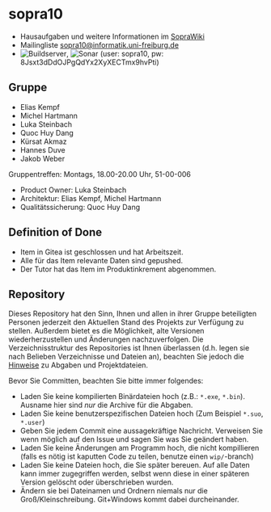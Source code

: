 ﻿# sopra10

* Hausaufgaben und weitere Informationen im [SopraWiki](https://sopra.informatik.uni-freiburg.de/)
* Mailingliste sopra10@informatik.uni-freiburg.de
* ![Buildserver](https://sopramake.informatik.uni-freiburg.de), ![Sonar](https://sopramake.informatik.uni-freiburg.de/sonar/) (user: sopra10, pw: 8Jsxt3dDdOJPgQdYx2XyXECTmx9hvPti)	

## Gruppe

- Elias Kempf
- Michel Hartmann
- Luka Steinbach
- Quoc Huy Dang
- Kürsat Akmaz
- Hannes Duve
- Jakob Weber

Gruppentreffen: Montags, 18.00-20.00 Uhr, 51-00-006

* Product Owner: Luka Steinbach
* Architektur: Elias Kempf, Michel Hartmann
* Qualitätssicherung: Quoc Huy Dang


## Definition of Done

* Item in Gitea ist geschlossen und hat Arbeitszeit.
* Alle für das Item relevante Daten sind gepushed.
* Der Tutor hat das Item im Produktinkrement abgenommen.

## Repository
Dieses Repository hat den Sinn, Ihnen und allen in ihrer Gruppe beteiligten Personen jederzeit den Aktuellen Stand des Projekts zur Verfügung zu stellen. Außerdem bietet es die Möglichkeit, alte Versionen wiederherzustellen und Änderungen nachzuverfolgen. Die Verzeichnisstruktur des Repositories ist Ihnen überlassen (d.h. legen sie nach Belieben Verzeichnisse und Dateien an), beachten Sie jedoch die [Hinweise](https://sopra.informatik.uni-freiburg.de/soprawiki/Abgabe#Projektentwicklung) zu Abgaben und Projektdateien.

Bevor Sie Committen, beachten Sie bitte immer folgendes:
* Laden Sie keine kompilierten Binärdateien hoch (z.B.: `*.exe`, `*.bin`). Ausname hier sind _nur_ die Archive für die Abgaben.
* Laden Sie keine benutzerspezifischen Dateien hoch (Zum Beispiel `*.suo`, `*.user`)
* Geben Sie jedem Commit eine aussagekräftige Nachricht. Verweisen Sie wenn möglich auf den Issue und sagen Sie was Sie geändert haben.
* Laden Sie keine Änderungen am Programm hoch, die nicht kompillieren (falls es nötig ist kaputten Code zu teilen, benutze einen `wip/`-branch)
* Laden Sie keine Dateien hoch, die Sie später bereuen. Auf alle Daten kann immer zugegriffen werden, selbst wenn diese in einer späteren Version gelöscht oder überschrieben wurden.
* Ändern sie bei Dateinamen und Ordnern niemals nur die Groß/Kleinschreibung. Git+Windows kommt dabei durcheinander.
